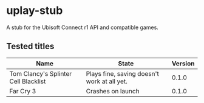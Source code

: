 # uplay-stub
A stub for the Ubisoft Connect r1 API and compatible games.

## Tested titles
| Name | State | Version |
|---|---|---|
| Tom Clancy's Splinter Cell Blacklist | Plays fine, saving doesn't work at all yet. | 0.1.0 |
| Far Cry 3 | Crashes on launch | 0.1.0 |
